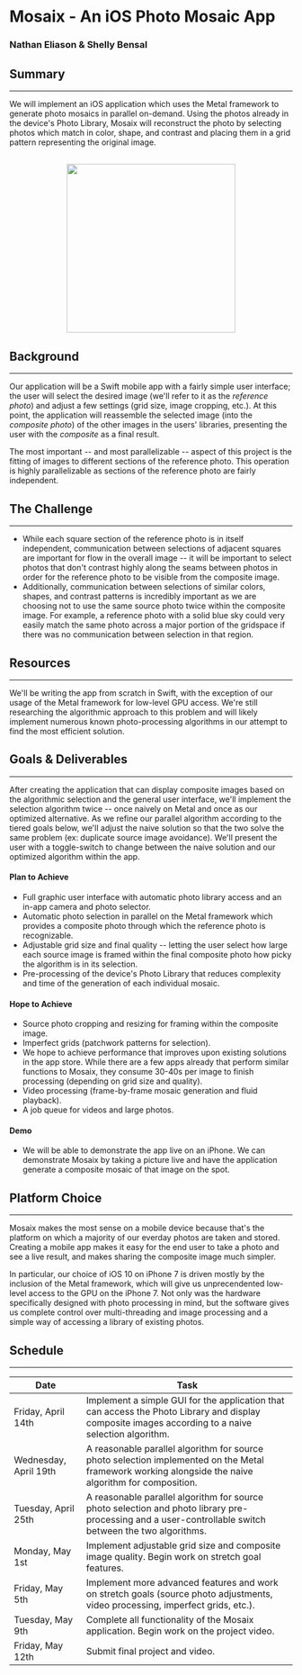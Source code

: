 # Mosaix - An iOS Photo Mosaic App
### Nathan Eliason & Shelly Bensal

## Summary
______
We will implement an iOS application which uses the Metal framework to generate photo mosaics in parallel on-demand. Using the photos already in the device's Photo Library, Mosaix will reconstruct the photo by selecting photos which match in color, shape, and contrast and placing them in a grid pattern representing the original image.

<img src="http://download2.artensoft.com/artensoft_com/ArtensoftPhotoMosaicWizard/gallery/flower_cat_1920.jpg" style="width: 300px; display: block; margin: 30px auto;" />


## Background
______
Our application will be a Swift mobile app with a fairly simple user interface; the user will select the desired image (we'll refer to it as the _reference photo_) and adjust a few settings (grid size, image cropping, etc.). At this point, the application will reassemble the selected image (into the _composite photo_) of the other images in the users' libraries, presenting the user with the _composite_ as a final result.

The most important -- and most parallelizable -- aspect of this project is the fitting of images to different sections of the reference photo. This operation is highly parallelizable as sections of the reference photo are fairly independent.


## The Challenge
______
 - While each square section of the reference photo is in itself independent, communication between selections of adjacent squares are important for flow in the overall image -- it will be important to select photos that don't contrast highly along the seams between photos in order for the reference photo to be visible from the composite image.
 - Additionally, communication between selections of similar colors, shapes, and contrast patterns is incredibly important as we are choosing not to use the same source photo twice within the composite image. For example, a reference photo with a solid blue sky could very easily match the same photo across a major portion of the gridspace if there was no communication between selection in that region.


## Resources
______
We'll be writing the app from scratch in Swift, with the exception of our usage of the Metal framework for low-level GPU access. We're still researching the algorithmic approach to this problem and will likely implement numerous known photo-processing algorithms in our attempt to find the most efficient solution.


## Goals & Deliverables
______

After creating the application that can display composite images based on the algorithmic selection and the general user interface, we'll implement the selection algorithm twice -- once naively on Metal and once as our optimized alternative. As we refine our parallel algorithm according to the tiered goals below, we'll adjust the naive solution so that the two solve the same problem (ex: duplicate source image avoidance). We'll present the user with a toggle-switch to change between the naive solution and our optimized algorithm within the app.


#### Plan to Achieve
 - Full graphic user interface with automatic photo library access and an in-app camera and photo selector.
 - Automatic photo selection in parallel on the Metal framework which provides a composite photo through which the reference photo is recognizable.
 - Adjustable grid size and final quality -- letting the user select how large each source image is framed within the final composite photo how picky the algorithm is in its selection.
 - Pre-processing of the device's Photo Library that reduces complexity and time of the generation of each individual mosaic.


#### Hope to Achieve
 - Source photo cropping and resizing for framing within the composite image.
 - Imperfect grids (patchwork patterns for selection).
 - We hope to achieve performance that improves upon existing solutions in the app store. While there are a few apps already that perform similar functions to Mosaix, they consume 30-40s per image to finish processing (depending on grid size and quality).
 - Video processing (frame-by-frame mosaic generation and fluid playback).
 - A job queue for videos and large photos.

#### Demo
 - We will be able to demonstrate the app live on an iPhone. We can demonstrate Mosaix by taking a picture live and have the application generate a composite mosaic of that image on the spot.

## Platform Choice
______
Mosaix makes the most sense on a mobile device because that's the platform on which a majority of our everday photos are taken and stored. Creating a mobile app makes it easy for the end user to take a photo and see a live result, and makes sharing the composite image much simpler. 

In particular, our choice of iOS 10 on iPhone 7 is driven mostly by the inclusion of the Metal framework, which will give us unprecendented low-level access to the GPU on the iPhone 7. Not only was the hardware specifically designed with photo processing in mind, but the software gives us complete control over multi-threading and image processing and a simple way of accessing a library of existing photos.


## Schedule
______

Date | Task
-----|-----
Friday, April 14th | Implement a simple GUI for the application that can access the Photo Library and display composite images according to a naive selection algorithm.
Wednesday, April 19th | A reasonable parallel algorithm for source photo selection implemented on the Metal framework working alongside the naive algorithm for composition.
Tuesday, April 25th | A reasonable parallel algorithm for source photo selection and photo library pre-processing and a user-controllable switch between the two algorithms.
Monday, May 1st | Implement adjustable grid size and composite image quality. Begin work on stretch goal features.
Friday, May 5th | Implement more advanced features and work on stretch goals (source photo adjustments, video processing, imperfect grids, etc.).
Tuesday, May 9th | Complete all functionality of the Mosaix application. Begin work on the project video.
Friday, May 12th | Submit final project and video.
